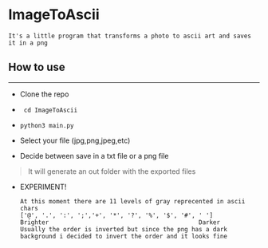 # ImageToAscii
    It's a little program that transforms a photo to ascii art and saves it in a png

## How to use
------

- Clone the repo

- ` cd ImageToAscii`

- `python3 main.py`

- Select your file (jpg,png,jpeg,etc)

- Decide between save in a txt file or a png file

> It will generate an out folder with the exported files
    
- EXPERIMENT! 

      At this moment there are 11 levels of gray reprecented in ascii chars
      ['@', '.', ':', ';','+', '*', '?', '%', '$', '#', ' ']
      Brighter                                          Darker
      Usually the order is inverted but since the png has a dark
      background i decided to invert the order and it looks fine
                       
